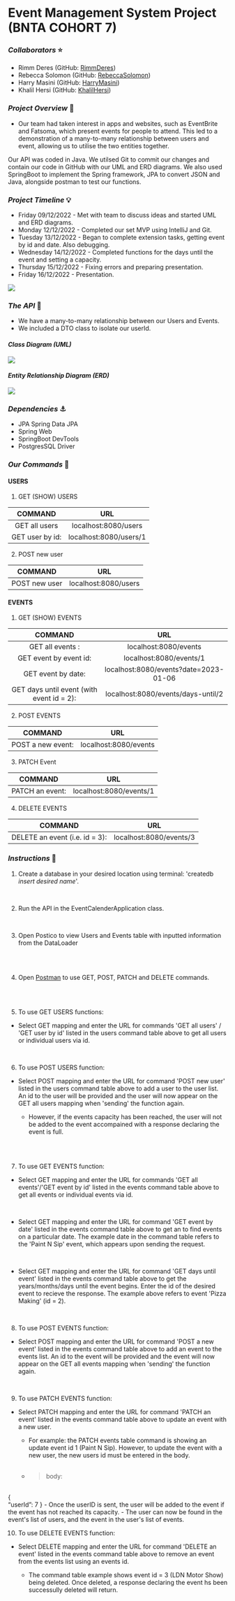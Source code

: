# **Event Management System Project (BNTA COHORT 7)**

### ***Collaborators*** ⭐
- Rimm Deres (GitHub: [RimmDeres](https://github.com/rimmderes))
- Rebecca Solomon (GitHub: [RebeccaSolomon](https://github.com/rebeccasolomon446))
- Harry Masini (GitHub: [HarryMasini](https://github.com/harry101101))
- Khalil Hersi (GitHub: [KhalilHersi](https://github.com/Crossreference16))

### ***Project Overview*** 🚀

- Our team had taken interest in apps and websites, such as EventBrite and Fatsoma, which present events for people to attend. This led to a demonstration of a many-to-many relationship between users and event, allowing us to utilise the two entities together.

Our API was coded in Java. We utilsed Git to commit our changes and contain our code in GitHub with our UML and ERD diagrams. We also used SpringBoot to implement the Spring framework, JPA to convert JSON and Java, alongside postman to test our functions.

### ***Project Timeline*** 💡

- Friday 09/12/2022 - Met with team to discuss ideas and started UML and ERD diagrams.
- Monday 12/12/2022 - Completed our set MVP using IntelliJ and Git.
- Tuesday 13/12/2022 - Began to complete extension tasks, getting event by id and date. Also debugging.
- Wednesday 14/12/2022 - Completed functions for the days until the event and setting a capacity.
- Thursday 15/12/2022 - Fixing errors and preparing presentation.
- Friday 16/12/2022 - Presentation.

<img src = ./diagrams1/project_overview.png>

### ***The API*** 💎

- We have a many-to-many relationship between our Users and Events.
- We included a DTO class to isolate our userId.

#### ***Class Diagram (UML)***
<img src= ./diagrams1/UML.png>


#### ***Entity Relationship Diagram (ERD)***

<img src= ./diagrams1/ERD.png>

### ***Dependencies*** ⚓

- JPA Spring Data JPA
- Spring Web
- SpringBoot DevTools
- PostgresSQL Driver

### ***Our Commands*** 🫡

#### USERS

1. GET (SHOW) USERS

| COMMAND | URL    |
| :---:   | :---: | 
| GET all users | localhost:8080/users   |
| GET user by id: | localhost:8080/users/1  |

2. POST new user

| COMMAND | URL    |
| :---:   | :---: | 
| POST new user | localhost:8080/users   |

#### EVENTS

1. GET (SHOW) EVENTS

| COMMAND | URL    |
| :---:   | :---: | 
| GET all events : | localhost:8080/events   |
| GET event by event id: | localhost:8080/events/1   |
| GET event by date: | localhost:8080/events?date=2023-01-06   |
| GET days until event (with event id = 2): | localhost:8080/events/days-until/2   |

2. POST EVENTS

| COMMAND | URL    |
| :---:   | :---: | 
| POST a new event: | localhost:8080/events  |

3. PATCH Event

| COMMAND | URL    |
| :---:   | :---: | 
| PATCH an event: | localhost:8080/events/1  |

4. DELETE EVENTS

| COMMAND | URL    |
| :---:   | :---: | 
| DELETE an event (i.e. id = 3): | localhost:8080/events/3  |


### ***Instructions*** 📝 

1. Create a database in your desired location using terminal: 'createdb *insert desired name*'.
<br />

2. Run the API in the EventCalenderApplication class. 
<br />

3. Open Postico to view Users and Events table with inputted information from the DataLoader
<br />
<br />

4. Open [Postman](https://www.postman.com/) to use GET, POST, PATCH and DELETE commands.
<br />
<br />

5. To use GET USERS functions:
- Select GET mapping and enter the URL for commands 'GET all users' / 'GET user by id' listed in the users command table above to get all users or individual users via id.
<br />

6. To use POST USERS function:
- Select POST mapping and enter the URL for command 'POST new user' listed in the users command table above to add a user to the user list. An id to the user will be provided and the user will now appear on the GET all users mapping when 'sending' the function again.

    -   However, if the events capacity has been reached, the user will not be added to the event accompained with a response declaring the event is full.

<br />
<br />

7. To use GET EVENTS function:
- Select GET mapping and enter the URL for commands 'GET all events'/'GET event by id' listed in the events command table above to get all events or individual events via id.
<br />

- Select GET mapping and enter the URL for command 'GET event by date' listed in the events command table above to get an to find events on a particular date. The example date in the command table refers to the 'Paint N Sip' event, which appears upon sending the request.
<br />

- Select GET mapping and enter the URL for command 'GET days until event' listed in the events command table above to get the years/months/days until the event begins. Enter the id of the desired event to recieve the response. The example above refers to event 'Pizza Making' (id = 2).
<br />

8. To use POST EVENTS function:
- Select POST mapping and enter the URL for command 'POST a new event' listed in the events command table above to add an event to the events list. An id to the event will be provided and the event will now appear on the GET all events mapping when 'sending' the function again.
<br />

9. To use PATCH EVENTS function:

- Select PATCH mapping and enter the URL for command 'PATCH an event' listed in the events command table above to update an event with a new user.

     - For example: the PATCH events table command is showing an update event id 1 (Paint N Sip). However, to update the event with a new user, the new users id must be entered in the body. 
     <br />

    - > body:
<br /> 
{ <br />
        “userId”: 7         
}
    - Once the userID is sent, the user will be added to the event if the event has not reached its capacity.
    - The user can now be found in the event's list of users, and the event in the user's list of events.


<br />

10. To use DELETE EVENTS function:

- Select DELETE mapping and enter the URL for command 'DELETE an event' listed in the events command table above to remove an event from the events list using an events id. 

    - The command table example shows event id = 3 (LDN Motor Show) being deleted. Once deleted, a response declaring the event hs been successully deleted will return.
